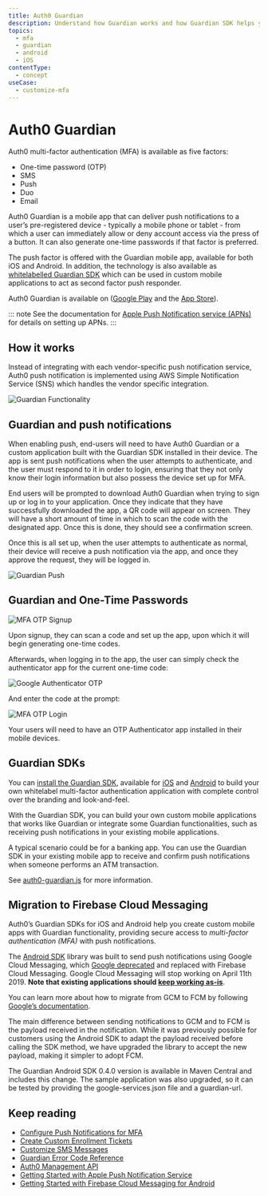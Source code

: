 ```yaml
---
title: Auth0 Guardian
description: Understand how Guardian works and how Guardian SDK helps you build your own authenticator and Guardian-like applications.
topics:
  - mfa
  - guardian
  - android
  - iOS
contentType:
  - concept
useCase:
  - customize-mfa
---
```

# Auth0 Guardian

Auth0 multi-factor authentication (MFA) is available as five factors:

* One-time password (OTP)
* SMS
* Push
* Duo
* Email

Auth0 Guardian is a mobile app that can deliver push notifications to a user’s pre-registered device - typically a mobile phone or tablet - from which a user can immediately allow or deny account access via the press of a button. It can also generate one-time passwords if that factor is preferred.

The push factor is offered with the Guardian mobile app, available for both iOS and Android. In addition, the technology is also available as [whitelabelled Guardian SDK](https://auth0.com/blog/announcing-guardian-whitelabel-sdk) which can be used in custom mobile applications to act as second factor push responder. 

Auth0 Guardian is available on ([Google Play](https://play.google.com/store/apps/details?id=com.auth0.guardian) and the [App Store](https://itunes.apple.com/us/app/auth0-guardian/id1093447833?mt=8)).

::: note
See the documentation for [Apple Push Notification service (APNs)](https://developer.apple.com/library/archive/documentation/NetworkingInternet/Conceptual/RemoteNotificationsPG/APNSOverview.html) for details on setting up APNs. 
:::

## How it works

Instead of integrating with each vendor-specific push notification service, Auth0 push notification is implemented using AWS Simple Notification Service (SNS) which handles the vendor specific integration. 

![Guardian Functionality](/media/articles/mfa/guardian-functionality.png)

## Guardian and push notifications

When enabling push, end-users will need to have Auth0 Guardian or a custom application built with the Guardian SDK installed in their device. The app is sent push notifications when the user attempts to authenticate, and the user must respond to it in order to login, ensuring that they not only know their login information but also possess the device set up for MFA.

End users will be prompted to download Auth0 Guardian when trying to sign up or log in to your application. Once they indicate that they have successfully downloaded the app, a QR code will appear on screen. They will have a short amount of time in which to scan the code with the designated app. Once this is done, they should see a confirmation screen.

Once this is all set up, when the user attempts to authenticate as normal, their device will receive a push notification via the app, and once they approve the request, they will be logged in.

<div class="phone-mockup"><img src="/media/articles/mfa/guardian-push.png" alt="Guardian Push"/></div>

## Guardian and One-Time Passwords

![MFA OTP Signup](/media/articles/mfa/mfa-otp-setup.png)

Upon signup, they can scan a code and set up the app, upon which it will begin generating one-time codes. 

Afterwards, when logging in to the app, the user can simply check the authenticator app for the current one-time code:

<div class="phone-mockup"><img src="/media/articles/mfa/google-auth-screenshot.png" alt="Google Authenticator OTP"/></div>

And enter the code at the prompt:

![MFA OTP Login](/media/articles/mfa/mfa-otp-login.png)

Your users will need to have an OTP Authenticator app installed in their mobile devices.

## Guardian SDKs

You can [install the Guardian SDK](/mfa/guides/guardian/install-guardian-sdk), available for [iOS](/mfa/guides/guardian/configure-guardian-ios) and [Android](/mfa/guides/guardian/configure-guardian-android) to build your own whitelabel multi-factor authentication application with complete control over the branding and look-and-feel.

With the Guardian SDK, you can build your own custom mobile applications that works like Guardian or integrate some Guardian functionalities, such as receiving push notifications in your existing mobile applications.

A typical scenario could be for a banking app. You can use the Guardian SDK in your existing mobile app to receive and confirm push notifications when someone performs an ATM transaction.

See [auth0-guardian.js](https://github.com/auth0/auth0-guardian.js) for more information.

## Migration to Firebase Cloud Messaging

Auth0’s Guardian SDKs for iOS and Android help you create custom mobile apps with Guardian functionality, providing secure access to <dfn data-key="multifactor-authentication">multi-factor authentication (MFA)</dfn> with push notifications. 

The [Android SDK](/mfa/guides/guardian/guardian-android-sdk) library was built to send push notifications using Google Cloud Messaging, which [Google deprecated](https://firebase.googleblog.com/2018/04/time-to-upgrade-from-gcm-to-fcm.html) and replaced with Firebase Cloud Messaging. Google Cloud Messaging will stop working on April 11th 2019. **Note that existing applications should [keep working as-is](https://aws.amazon.com/blogs/messaging-and-targeting/the-end-of-google-cloud-messaging-and-what-it-means-for-your-apps/)**.

You can learn more about how to migrate from GCM to FCM by following [Google’s documentation](https://developers.google.com/cloud-messaging/android/android-migrate-fcm).

The main difference between sending notifications to GCM and to FCM is the payload received in the notification. While it was previously possible for customers using the Android SDK to adapt the payload received before calling the SDK method, we have upgraded the library to accept the new payload, making it simpler to adopt FCM. 

The Guardian Android SDK 0.4.0 version is available in Maven Central and includes this change. The sample application was also upgraded, so it can be tested by providing the google-services.json file and a guardian-url. 

## Keep reading

* [Configure Push Notifications for MFA](/mfa/guides/configure-push)
* [Create Custom Enrollment Tickets](/mfa/guides/guardian/create-enrollment-ticket)
* [Customize SMS Messages](/mfa/guides/guardian/customize-sms-messages)
* [Guardian Error Code Reference](/mfa/references/guardian-error-code-reference)
* [Auth0 Management API](/api/management/v2)
* [Getting Started with Apple Push Notification Service](https://docs.aws.amazon.com/sns/latest/dg/mobile-push-apns.html)
* [Getting Started with Firebase Cloud Messaging for Android](https://docs.aws.amazon.com/sns/latest/dg/sns-mobile-application-as-subscriber.html)
